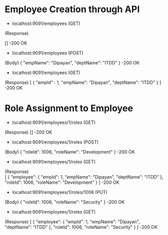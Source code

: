 # Employee Creation through API

- localhost:9091/employees (GET)

(Response)

[]
  -200 OK
- localhost:9091/employees (POST)

(Body)
    {
        "empName": "Dipayan",
        "deptName": "ITDD"
    }
  -200 OK

- localhost:9091/employees (GET)

(Response)
[
    {
        "empId"  : 1,
        "empName": "Dipayan",
        "deptName": "ITDD"
    }
 ]
  -200 OK
 
 # Role Assignment to Employee
 
 - localhost:9091/employees/1/roles   (GET)

(Response)
[]
  -200 OK

- localhost:9091/employees/1/roles   (POST)

(Body)
 {
        "roleId": 1006,
        "roleName": "Development"
    }
    -200 OK
 
 - localhost:9091/employees/1/roles   (GET)
 
 (Response)   
    [
    {
        "employee": {
            "empId": 1,
            "empName": "Dipayan",
            "deptName": "ITDD"
        },
        "roleId": 1006,
        "roleName": "Development"
    }
]
  -200 OK
  
 - localhost:9091/employees/1/roles/1006   (PUT)
 
 (Body)
    {
        "roleId": 1006,
        "roleName": "Security"
    }
  -200 OK
  
  - localhost:9091/employees/1/roles   (GET)

  (Response)
    [
    {
        "employee": {
            "empId": 1,
            "empName": "Dipayan",
            "deptName": "ITDD"
        },
        "roleId": 1006,
        "roleName": "Security"
    }
]
  -200 OK
